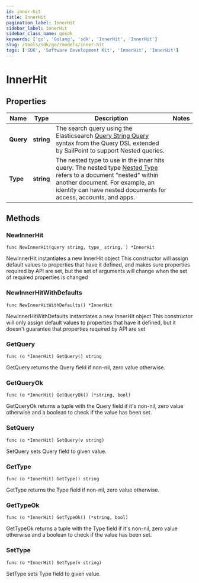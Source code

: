 ```yaml
---
id: inner-hit
title: InnerHit
pagination_label: InnerHit
sidebar_label: InnerHit
sidebar_class_name: gosdk
keywords: ['go', 'Golang', 'sdk', 'InnerHit', 'InnerHit'] 
slug: /tools/sdk/go//models/inner-hit
tags: ['SDK', 'Software Development Kit', 'InnerHit', 'InnerHit']
---
```


# InnerHit

## Properties

Name | Type | Description | Notes
------------ | ------------- | ------------- | -------------
**Query** | **string** | The search query using the Elasticsearch [Query String Query](https://www.elastic.co/guide/en/elasticsearch/reference/5.2/query-dsl-query-string-query.html#query-string) syntax from the Query DSL extended by SailPoint to support Nested queries. | 
**Type** | **string** | The nested type to use in the inner hits query.  The nested type [Nested Type](https://www.elastic.co/guide/en/elasticsearch/reference/current/nested.html) refers to a document \"nested\" within another document. For example, an identity can have nested documents for access, accounts, and apps. | 

## Methods

### NewInnerHit

`func NewInnerHit(query string, type_ string, ) *InnerHit`

NewInnerHit instantiates a new InnerHit object
This constructor will assign default values to properties that have it defined,
and makes sure properties required by API are set, but the set of arguments
will change when the set of required properties is changed

### NewInnerHitWithDefaults

`func NewInnerHitWithDefaults() *InnerHit`

NewInnerHitWithDefaults instantiates a new InnerHit object
This constructor will only assign default values to properties that have it defined,
but it doesn't guarantee that properties required by API are set

### GetQuery

`func (o *InnerHit) GetQuery() string`

GetQuery returns the Query field if non-nil, zero value otherwise.

### GetQueryOk

`func (o *InnerHit) GetQueryOk() (*string, bool)`

GetQueryOk returns a tuple with the Query field if it's non-nil, zero value otherwise
and a boolean to check if the value has been set.

### SetQuery

`func (o *InnerHit) SetQuery(v string)`

SetQuery sets Query field to given value.


### GetType

`func (o *InnerHit) GetType() string`

GetType returns the Type field if non-nil, zero value otherwise.

### GetTypeOk

`func (o *InnerHit) GetTypeOk() (*string, bool)`

GetTypeOk returns a tuple with the Type field if it's non-nil, zero value otherwise
and a boolean to check if the value has been set.

### SetType

`func (o *InnerHit) SetType(v string)`

SetType sets Type field to given value.



